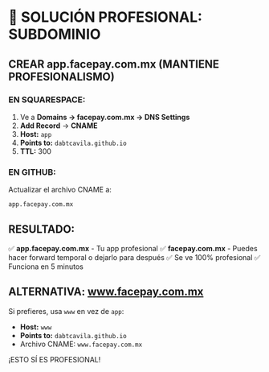 # 🚀 SOLUCIÓN PROFESIONAL: SUBDOMINIO

## CREAR app.facepay.com.mx (MANTIENE PROFESIONALISMO)

### EN SQUARESPACE:
1. Ve a **Domains → facepay.com.mx → DNS Settings**
2. **Add Record** → **CNAME**
3. **Host:** `app`
4. **Points to:** `dabtcavila.github.io`
5. **TTL:** 300

### EN GITHUB:
Actualizar el archivo CNAME a:
```
app.facepay.com.mx
```

## RESULTADO:
✅ **app.facepay.com.mx** - Tu app profesional
✅ **facepay.com.mx** - Puedes hacer forward temporal o dejarlo para después
✅ Se ve 100% profesional
✅ Funciona en 5 minutos

## ALTERNATIVA: www.facepay.com.mx
Si prefieres, usa `www` en vez de `app`:
- **Host:** `www`
- **Points to:** `dabtcavila.github.io`
- Archivo CNAME: `www.facepay.com.mx`

¡ESTO SÍ ES PROFESIONAL!
